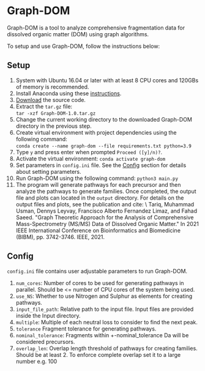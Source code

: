 # Graph-DOM
Graph-DOM is a tool to analyze comprehensive fragmentation data for dissolved organic matter (DOM) using graph algorithms.  

To setup and use Graph-DOM, follow the instructions below:

## Setup
1. System with Ubuntu 16.04 or later with at least 8 CPU cores and 120GBs of memory is recommended.
2. Install Anaconda using these [instructions](https://docs.conda.io/en/latest/miniconda.html#linux-installers).
3. [Download](https://github.com/Usman095/Graph-DOM/archive/refs/tags/v1.0.tar.gz) the source code.
4. Extract the `tar.gz` file:  
   `tar -xzf Graph-DOM-1.0.tar.gz`
6. Change the current working directory to the downloaded Graph-DOM directory in the previous step. 
7. Create virtual environment with project dependencies using the following command:  
   `conda create --name graph-dom --file requirements.txt python=3.9`
8. Type `y` and press enter when prompted `Proceed ([y]/n)?`.
9. Activate the virtual environment:
   `conda activate graph-dom`
10. Set parameters in `config.ini` file. See the [Config](#config) section for details about setting parameters.
11. Run Graph-DOM using the following command: `python3 main.py`
12. The program will generate pathways for each precursor and then analyze the pathways to generate families. Once completed, the output file and plots can located in the `output` directory. For details on the output files and plots, see the publication and cite: \\ Tariq, Muhammad Usman, Dennys Leyvay, Francisco Alberto Fernandez Limaz, and Fahad Saeed. "Graph Theoretic Approach for the Analysis of Comprehensive Mass-Spectrometry (MS/MS) Data of Dissolved Organic Matter." In 2021 IEEE International Conference on Bioinformatics and Biomedicine (BIBM), pp. 3742-3746. IEEE, 2021.


## Config
`config.ini` file contains user adjustable parameters to run Graph-DOM.
1. `num_cores`: Number of cores to be used for generating pathways in parallel. Should be <= number of CPU cores of the system being used.
2. `use_NS`: Whether to use Nitrogen and Sulphur as elements for creating pathways.
3. `input_file_path`: Relative path to the input file. Input files are provided inside the Input directory.
4. `multiple`: Multiple of each neutral loss to consider to find the next peak.
5. `tolerance` Fragment tolerance for generating pathways.
6. `nominal_tolerance`: Fragments within +-nominal_tolerance Da will be considered precursors.
7. `overlap_len`: Overlap length threshold of pathways for creating families. Should be at least 2. To enforce complete overlap set it to a large number e.g. 100
